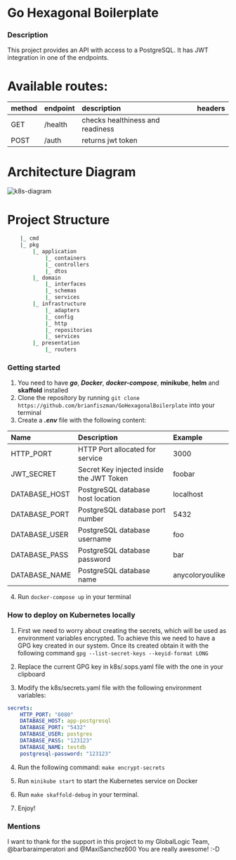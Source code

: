 # Go Hexagonal Boilerplate

### Description
This project provides an API with access to a PostgreSQL.
It has JWT integration in one of the endpoints.

# Available routes:

|method|endpoint|description|headers|
|:-----|:-----|:-----|:-----|
|GET|/health|checks healthiness and readiness| |
|POST|/auth|returns jwt token| |

# Architecture Diagram
![k8s-diagram](https://user-images.githubusercontent.com/13773140/151622302-921745e7-3eb2-4af1-bb22-e703ce3f815f.png)


# Project Structure
```sh
    |_ cmd
    |_ pkg
        |_ application
            |_ containers
            |_ controllers
            |_ dtos
        |_ domain
            |_ interfaces
            |_ schemas
            |_ services
        |_ infrastructure
            |_ adapters
            |_ config
            |_ http
            |_ repositories
            |_ services       
        |_ presentation
            |_ routers
```
### Getting started
1. You need to have ***go***, ***Docker***, ***docker-compose***, **minikube**, **helm** and **skaffold** installed
2. Clone the repository by running `git clone https://github.com/brianfiszman/GoHexagonalBoilerplate` into your terminal
3. Create a ***.env*** file with the following content:

|Name|Description|Example|
|:-----|:-----|:-----|
|HTTP_PORT|HTTP Port allocated for service|3000|
|JWT_SECRET|Secret Key injected inside the JWT Token|foobar|
|DATABASE_HOST|PostgreSQL database host location|localhost|
|DATABASE_PORT|PostgreSQL database port number |5432|
|DATABASE_USER|PostgreSQL database username |foo|
|DATABASE_PASS|PostgreSQL database password |bar|
|DATABASE_NAME|PostgreSQL database name |anycoloryoulike|

4. Run `docker-compose up` in your terminal


### How to deploy on Kubernetes locally
1. First we need to worry about creating the secrets, which will be used as environment variables encrypted.
To achieve this we need to have a GPG key created in our system. Once its created obtain it with the following command `gpg --list-secret-keys --keyid-format LONG`

2. Replace the current GPG key in k8s/.sops.yaml file with the one in your clipboard 

3. Modify the k8s/secrets.yaml file with the following environment variables:
```yaml
secrets:
    HTTP_PORT: "8080"
    DATABASE_HOST: app-postgresql
    DATABASE_PORT: "5432"
    DATABASE_USER: postgres
    DATABASE_PASS: "123123"
    DATABASE_NAME: testdb
    postgresql-password: "123123"
```

4. Run the following command: `make encrypt-secrets`

5. Run `minikube start` to start the Kubernetes service on Docker

6. Run `make skaffold-debug` in your terminal.

7. Enjoy!


### Mentions
I want to thank for the support in this project to my GlobalLogic Team, @barbaraimperatori and @MaxiSanchez600
You are really awesome! :-D
